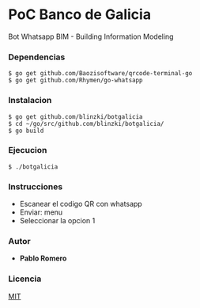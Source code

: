 # PoC Banco de Galicia 

Bot Whatsapp BIM - Building Information Modeling



### Dependencias 

```
$ go get github.com/Baozisoftware/qrcode-terminal-go
$ go get github.com/Rhymen/go-whatsapp
```

### Instalacion 

```
$ go get github.com/blinzki/botgalicia
$ cd ~/go/src/github.com/blinzki/botgalicia/
$ go build
```
### Ejecucion 

```
$ ./botgalicia
```
### Instrucciones 

* Escanear el codigo QR con whatsapp
* Enviar: menu 
* Seleccionar la opcion 1

### Autor

* **Pablo Romero** 

### Licencia

[MIT](https://choosealicense.com/licenses/mit/)
